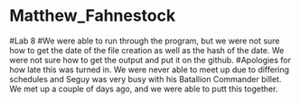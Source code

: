# Matthew_Fahnestock
#Lab 8
#We were able to run through the program, but we were not sure how to get the date of the file creation as well as the hash of the date.  We were not sure how to get the output and put it on the github.
#Apologies for how late this was turned in.  We were never able to meet up due to differing schedules and Seguy was very busy with his Batallion Commander billet.  We met up a couple of days ago, and we were able to putt this together. 
#
